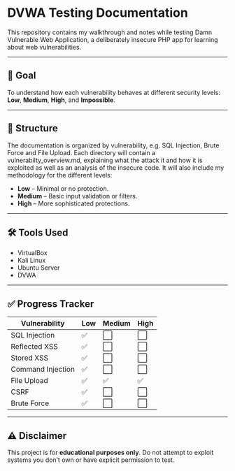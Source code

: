 # DVWA Testing Documentation

This repository contains my walkthrough and notes while testing Damn Vulnerable Web Application, a deliberately insecure PHP app for learning about web vulnerabilities.

---

## 🎯 Goal
To understand how each vulnerability behaves at different security levels: **Low**, **Medium**, **High**, and **Impossible**.

---

## 📂 Structure

The documentation is organized by vulnerability, e.g. SQL Injection, Brute Force and File Upload. Each directory will contain a vulnerabilty_overview.md, explaining what the attack it and how it is exploited as well as an analysis of the insecure code. It will also include my methodology for the different levels:

- **Low** – Minimal or no protection.
- **Medium** – Basic input validation or filters.
- **High** – More sophisticated protections.

---

## 🛠 Tools Used
- VirtualBox
- Kali Linux 
- Ubuntu Server 
- DVWA 

---

## ✅ Progress Tracker

| Vulnerability     | Low | Medium | High |
|-------------------|-----|--------|------|
| SQL Injection     | ✅  | ⬜     | ⬜   |
| Reflected XSS     | ✅  | ⬜     | ⬜   |
| Stored XSS        | ✅  | ⬜     | ⬜   |
| Command Injection | ✅  | ⬜     | ⬜   |
| File Upload       | ✅  | ✅     | ✅   |
| CSRF              | ✅  | ⬜     | ⬜   |
| Brute Force       | ✅  | ⬜     | ⬜   |

--- 

## ⚠️ Disclaimer

This project is for **educational purposes only**. Do not attempt to exploit systems you don’t own or have explicit permission to test.

